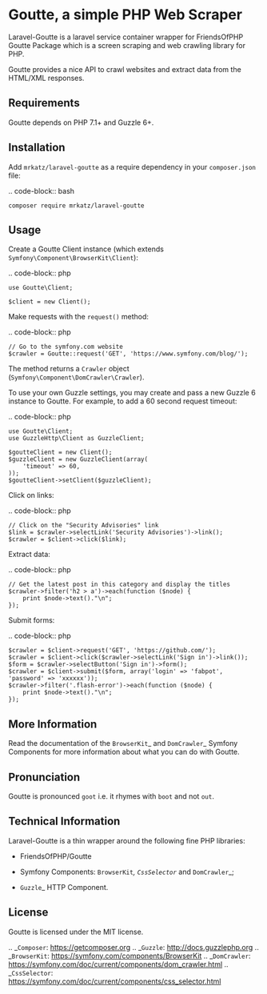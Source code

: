 Goutte, a simple PHP Web Scraper
================================
Laravel-Goutte is a laravel service container wrapper for FriendsOfPHP Goutte Package 
which is a screen scraping and web crawling library for PHP.

Goutte provides a nice API to crawl websites and extract data from the HTML/XML
responses.

Requirements
------------

Goutte depends on PHP 7.1+ and Guzzle 6+.

Installation
------------

Add ``mrkatz/laravel-goutte`` as a require dependency in your ``composer.json`` file:

.. code-block:: bash

    composer require mrkatz/laravel-goutte

Usage
-----

Create a Goutte Client instance (which extends
``Symfony\Component\BrowserKit\Client``):

.. code-block:: php

    use Goutte\Client;

    $client = new Client();

Make requests with the ``request()`` method:

.. code-block:: php

    // Go to the symfony.com website
    $crawler = Goutte::request('GET', 'https://www.symfony.com/blog/');

The method returns a ``Crawler`` object
(``Symfony\Component\DomCrawler\Crawler``).

To use your own Guzzle settings, you may create and pass a new Guzzle 6
instance to Goutte. For example, to add a 60 second request timeout:

.. code-block:: php

    use Goutte\Client;
    use GuzzleHttp\Client as GuzzleClient;
    
    $goutteClient = new Client();
    $guzzleClient = new GuzzleClient(array(
        'timeout' => 60,
    ));
    $goutteClient->setClient($guzzleClient);

Click on links:

.. code-block:: php

    // Click on the "Security Advisories" link
    $link = $crawler->selectLink('Security Advisories')->link();
    $crawler = $client->click($link);

Extract data:

.. code-block:: php

    // Get the latest post in this category and display the titles
    $crawler->filter('h2 > a')->each(function ($node) {
        print $node->text()."\n";
    });

Submit forms:

.. code-block:: php

    $crawler = $client->request('GET', 'https://github.com/');
    $crawler = $client->click($crawler->selectLink('Sign in')->link());
    $form = $crawler->selectButton('Sign in')->form();
    $crawler = $client->submit($form, array('login' => 'fabpot', 'password' => 'xxxxxx'));
    $crawler->filter('.flash-error')->each(function ($node) {
        print $node->text()."\n";
    });

More Information
----------------

Read the documentation of the `BrowserKit`_ and `DomCrawler`_ Symfony
Components for more information about what you can do with Goutte.

Pronunciation
-------------

Goutte is pronounced ``goot`` i.e. it rhymes with ``boot`` and not ``out``.

Technical Information
---------------------

Laravel-Goutte is a thin wrapper around the following fine PHP libraries:

* FriendsOfPHP/Goutte

* Symfony Components: `BrowserKit`_, `CssSelector`_ and `DomCrawler`_;

*  `Guzzle`_ HTTP Component.

License
-------

Goutte is licensed under the MIT license.

.. _`Composer`: https://getcomposer.org
.. _`Guzzle`: http://docs.guzzlephp.org
.. _`BrowserKit`: https://symfony.com/components/BrowserKit
.. _`DomCrawler`: https://symfony.com/doc/current/components/dom_crawler.html
.. _`CssSelector`: https://symfony.com/doc/current/components/css_selector.html